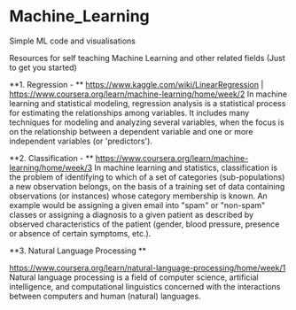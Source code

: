 # Machine_Learning
Simple ML code and visualisations

Resources for self teaching Machine Learning and other related fields (Just to get you started)

**1. Regression - **
https://www.kaggle.com/wiki/LinearRegression | 
https://www.coursera.org/learn/machine-learning/home/week/2
In machine learning and statistical modeling, regression analysis is a statistical process for estimating the relationships among variables. 
It includes many techniques for modeling and analyzing several variables, when the focus is on the relationship between a
dependent variable and one or more independent variables (or 'predictors').

**2. Classification - **
https://www.coursera.org/learn/machine-learning/home/week/3
In machine learning and statistics, classification is the problem of identifying to which of a set of categories 
(sub-populations) a new observation belongs, on the basis of a training set of data containing observations (or instances) 
whose category membership is known. An example would be assigning a given email into "spam" or "non-spam" classes or assigning a diagnosis to a given patient as described by observed 
characteristics of the patient (gender, blood pressure, presence or absence of certain symptoms, etc.).

**3. Natural Language Processing **

https://www.coursera.org/learn/natural-language-processing/home/week/1
Natural language processing is a field of computer science, artificial intelligence, and computational linguistics concerned with the interactions between computers and human (natural) languages. 
